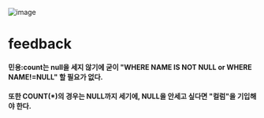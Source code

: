 ![image](https://user-images.githubusercontent.com/104501394/230762335-49c1e917-ac6b-431c-b6e1-1a2f77148de7.png)

# feedback
#### 민용:count는 null을 세지 않기에 굳이 "WHERE NAME IS NOT NULL or WHERE NAME!=NULL" 할 필요가 없다.
#### 또한 COUNT(*)의 경우는 NULL까지 세기에, NULL을 안세고 싶다면 "컬럼"을 기입해야 한다.
